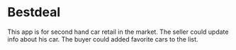 # Bestdeal
This app is for second hand car retail in the market. The seller could update info about his car. The buyer could added favorite cars to the list.
